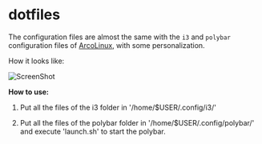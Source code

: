 # dotfiles

The configuration files are almost the same with the `i3` and `polybar` configuration files of [ArcoLinux](https://arcolinux.info/), with some personalization.

How it looks like:

![ScreenShot](https://i.imgur.com/aNA4aMc.jpg)

**How to use:**

1. Put all the files of the i3 folder in '/home/$USER/.config/i3/'

2. Put all the files of the polybar folder in '/home/$USER/.config/polybar/' and execute 'launch.sh' to start the polybar.

